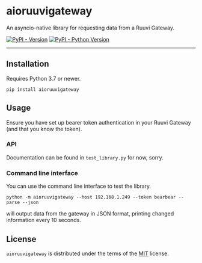 # aioruuvigateway

An asyncio-native library for requesting data from a Ruuvi Gateway.

[![PyPI - Version](https://img.shields.io/pypi/v/aioruuvigateway.svg)](https://pypi.org/project/aioruuvigateway)
[![PyPI - Python Version](https://img.shields.io/pypi/pyversions/aioruuvigateway.svg)](https://pypi.org/project/aioruuvigateway)

---

## Installation

Requires Python 3.7 or newer.

```console
pip install aioruuvigateway
```

## Usage

Ensure you have set up bearer token authentication in your Ruuvi Gateway (and that you know the token).

### API

Documentation can be found in `test_library.py` for now, sorry.

### Command line interface

You can use the command line interface to test the library.

```console
python -m aioruuvigateway --host 192.168.1.249 --token bearbear --parse --json
```

will output data from the gateway in JSON format, printing changed information every 10 seconds.

## License

`aioruuvigateway` is distributed under the terms of the [MIT](https://spdx.org/licenses/MIT.html) license.
